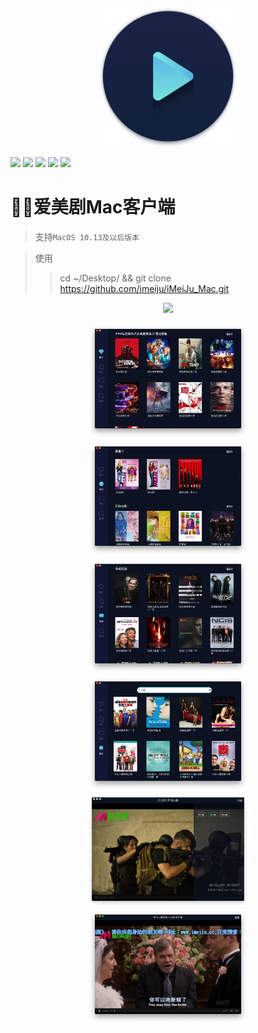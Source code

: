 <p align="center">
  <img src="iMeiJu_Mac/Assets.xcassets/AppIcon.appiconset/icon_512x512@2x.png" width="220" alt="Banner" />
</p>

![](https://img.shields.io/badge/platform-MacOS^10.13-blue.svg)
![](https://img.shields.io/badge/verison-v1.3-green.svg)
![](https://img.shields.io/github/watchers/imeiju/iMeiju_Mac.svg?style=social)
![](https://img.shields.io/github/stars/imeiju/iMeiJu_Mac.svg?style=social)
![](https://img.shields.io/github/forks/imeiju/iMeiju_Mac.svg?style=social)

# 爱美剧Mac客户端

> 支持`MacOS 10.13及以后版本`

> 使用
>> cd ~/Desktop/ && git clone https://github.com/imeiju/iMeiJu_Mac.git

<p align="center">
  <img src="Resource/imgs/preview.gif" width="500" />
</p>

<p align="center">
<img src="Resource/imgs/推荐.png" width="260" />
<img src="Resource/imgs/电影.png" width="260" />
<img src="Resource/imgs/美剧.png" width="260" />
<img src="Resource/imgs/搜索.png" width="260" />
<img src="Resource/imgs/选集.png" width="260" />
<img src="Resource/imgs/播放.png" width="260" />
</p>